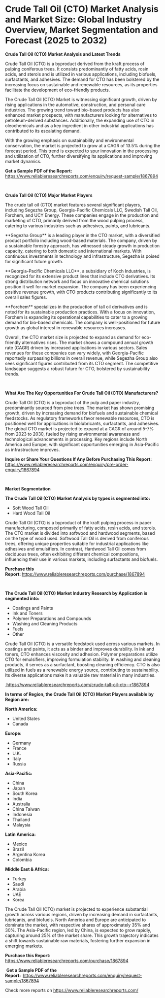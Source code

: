 <p><h1>Crude Tall Oil (CTO) Market Analysis and Market Size: Global Industry Overview, Market Segmentation and Forecast (2025 to 2032)</h1></p><p><strong>Crude Tall Oil (CTO) Market Analysis and Latest Trends</strong></p>
<p><p>Crude Tall Oil (CTO) is a byproduct derived from the kraft process of pulping coniferous trees. It consists predominantly of fatty acids, rosin acids, and sterols and is utilized in various applications, including biofuels, surfactants, and adhesives. The demand for CTO has been bolstered by the increasing focus on sustainable and renewable resources, as its properties facilitate the development of eco-friendly products.</p><p>The Crude Tall Oil (CTO) Market is witnessing significant growth, driven by rising applications in the automotive, construction, and personal care industries. The growing trend toward bio-based products has also enhanced market prospects, with manufacturers looking for alternatives to petroleum-derived substances. Additionally, the expanding use of CTO in oleochemicals and as a key ingredient in other industrial applications has contributed to its escalating demand.</p><p>With the growing emphasis on sustainability and environmental conservation, the market is projected to grow at a CAGR of 13.5% during the forecast period. This trend is expected to spur innovation in the processing and utilization of CTO, further diversifying its applications and improving market dynamics.</p></p>
<p><strong>Get a Sample PDF of the Report:&nbsp;</strong> <a href="https://www.reliableresearchreports.com/enquiry/request-sample/1867894?utm_campaign=2290&utm_medium=2&utm_source=Github&utm_content=ia&utm_term=03042025&utm_id=crude-tall-oil-cto">https://www.reliableresearchreports.com/enquiry/request-sample/1867894</a></p>
<p>&nbsp;</p>
<p><strong>Crude Tall Oil (CTO) Major Market Players</strong></p>
<p><p>The crude tall oil (CTO) market features several significant players, including Segezha Group, Georgia-Pacific Chemicals LLC, Swedish Tall Oil, Forchem, and UCY Energy. These companies engage in the production and marketing of CTO, primarily derived from the wood pulping process, catering to various industries such as adhesives, paints, and lubricants.</p><p>**Segezha Group** is a leading player in the CTO market, with a diversified product portfolio including wood-based materials. The company, driven by a sustainable forestry approach, has witnessed steady growth in production capacity, catering to both domestic and international markets. With continuous investments in technology and infrastructure, Segezha is poised for significant future growth.</p><p>**Georgia-Pacific Chemicals LLC**, a subsidiary of Koch Industries, is recognized for its extensive product lines that include CTO derivatives. Its strong distribution network and focus on innovative chemical solutions position it well for market expansion. The company has been experiencing positive revenue growth, with CTO products contributing significantly to its overall sales figures.</p><p>**Forchem** specializes in the production of tall oil derivatives and is noted for its sustainable production practices. With a focus on innovation, Forchem is expanding its operational capabilities to cater to a growing demand for bio-based chemicals. The company is well-positioned for future growth as global interest in renewable resources increases.</p><p>Overall, the CTO market size is projected to expand as demand for eco-friendly alternatives rises. The market shows a compound annual growth rate (CAGR) driven by increased applications in various sectors. Sales revenues for these companies can vary widely, with Georgia-Pacific reportedly surpassing billions in overall revenue, while Segezha Group also sees significant figures contributed from its CTO segment. The competitive landscape suggests a robust future for CTO, bolstered by sustainability trends.</p></p>
<p>&nbsp;</p>
<p><strong>What Are The Key Opportunities For Crude Tall Oil (CTO) Manufacturers?</strong></p>
<p><p>Crude Tall Oil (CTO) is a byproduct of the pulp and paper industry, predominantly sourced from pine trees. The market has shown promising growth, driven by increasing demand for biofuels and sustainable chemical feedstocks. As regulatory frameworks favor renewable resources, CTO is positioned well for applications in biolubricants, surfactants, and adhesives. The global CTO market is projected to expand at a CAGR of around 5-7% from 2023 to 2030, fueled by rising environmental awareness and technological advancements in processing. Key regions include North America and Europe, with significant opportunities emerging in Asia-Pacific as infrastructure improves.</p></p>
<p><strong>Inquire or Share Your Questions If Any Before Purchasing This Report:</strong> <a href="https://www.reliableresearchreports.com/enquiry/pre-order-enquiry/1867894?utm_campaign=2290&utm_medium=2&utm_source=Github&utm_content=ia&utm_term=03042025&utm_id=crude-tall-oil-cto">https://www.reliableresearchreports.com/enquiry/pre-order-enquiry/1867894</a></p>
<p>&nbsp;</p>
<p><strong>Market Segmentation</strong></p>
<p><strong>The Crude Tall Oil (CTO) Market Analysis by types is segmented into:</strong></p>
<p><ul><li>Soft Wood Tall Oil</li><li>Hard Wood Tall Oil</li></ul></p>
<p><p>Crude Tall Oil (CTO) is a byproduct of the kraft pulping process in paper manufacturing, composed primarily of fatty acids, resin acids, and sterols. The CTO market is divided into softwood and hardwood segments, based on the type of wood used. Softwood Tall Oil is derived from coniferous trees, offering unique properties suitable for industrial applications like adhesives and emulsifiers. In contrast, Hardwood Tall Oil comes from deciduous trees, often exhibiting different chemical compositions, influencing their use in various markets, including surfactants and biofuels.</p></p>
<p><strong>Purchase this Report:&nbsp;</strong><a href="https://www.reliableresearchreports.com/purchase/1867894?utm_campaign=2290&utm_medium=2&utm_source=Github&utm_content=ia&utm_term=03042025&utm_id=crude-tall-oil-cto">https://www.reliableresearchreports.com/purchase/1867894</a></p>
<p>&nbsp;</p>
<p><strong>The Crude Tall Oil (CTO) Market Industry Research by Application is segmented into:</strong></p>
<p><ul><li>Coatings and Paints</li><li>Ink and Toners</li><li>Polymer Preparations and Compounds</li><li>Washing and Cleaning Products</li><li>Fuels</li><li>Other</li></ul></p>
<p><p>Crude Tall Oil (CTO) is a versatile feedstock used across various markets. In coatings and paints, it acts as a binder and improves durability. In ink and toners, CTO enhances viscosity and adhesion. Polymer preparations utilize CTO for emulsifiers, improving formulation stability. In washing and cleaning products, it serves as a surfactant, boosting cleaning efficiency. CTO is also utilized in fuels as a renewable energy source, contributing to sustainability. Its diverse applications make it a valuable raw material in many industries.</p></p>
<p><a href="https://www.reliableresearchreports.com/crude-tall-oil-cto--r1867894?utm_campaign=2290&utm_medium=2&utm_source=Github&utm_content=ia&utm_term=03042025&utm_id=crude-tall-oil-cto">&nbsp;https://www.reliableresearchreports.com/crude-tall-oil-cto--r1867894</a></p>
<p><strong>In terms of Region, the Crude Tall Oil (CTO) Market Players available by Region are:</strong></p>
<p>
    <p> <strong> North America: </strong>
        <ul>
            <li>United States</li>
            <li>Canada</li>
        </ul>
        </p> 
    <p> <strong> Europe: </strong>
        <ul>
            <li>Germany</li>
            <li>France</li>
            <li>U.K.</li>
            <li>Italy</li>
            <li>Russia</li>
        </ul>
        </p> 
    <p> <strong> Asia-Pacific: </strong>
        <ul>
            <li>China</li>
            <li>Japan</li>
            <li>South Korea</li>
            <li>India</li>
            <li>Australia</li>
            <li>China Taiwan</li>
            <li>Indonesia</li>
            <li>Thailand</li>
            <li>Malaysia</li>
        </ul>
        </p> 
    <p> <strong> Latin America: </strong>
        <ul>
            <li>Mexico</li>
            <li>Brazil</li>
            <li>Argentina Korea</li>
            <li>Colombia</li>
        </ul>
        </p> 
    <p> <strong> Middle East & Africa: </strong>
        <ul>
            <li>Turkey</li>
            <li>Saudi</li>
            <li>Arabia</li>
            <li>UAE</li>
            <li>Korea</li>
        </ul>
    </p>
    </p>
<p><p>The Crude Tall Oil (CTO) market is projected to experience substantial growth across various regions, driven by increasing demand in surfactants, lubricants, and biofuels. North America and Europe are anticipated to dominate the market, with respective shares of approximately 35% and 30%. The Asia-Pacific region, led by China, is expected to grow rapidly, capturing around 25% of the market share. This growth trajectory indicates a shift towards sustainable raw materials, fostering further expansion in emerging markets.</p></p>
<p><strong>Purchase this Report: </strong><a href="https://www.reliableresearchreports.com/purchase/1867894?utm_campaign=2290&utm_medium=2&utm_source=Github&utm_content=ia&utm_term=03042025&utm_id=crude-tall-oil-cto">https://www.reliableresearchreports.com/purchase/1867894</a></p>
<p>&nbsp;<strong>Get a Sample PDF of the Report:&nbsp;&nbsp;</strong><a href="https://www.reliableresearchreports.com/enquiry/request-sample/1867894?utm_campaign=2290&utm_medium=2&utm_source=Github&utm_content=ia&utm_term=03042025&utm_id=crude-tall-oil-cto">https://www.reliableresearchreports.com/enquiry/request-sample/1867894</a></p>
<p><strong></strong></p>
<p>Check more reports on <a href="https://www.reliableresearchreports.com/?utm_campaign=2290&utm_medium=2&utm_source=Github&utm_content=ia&utm_term=03042025&utm_id=crude-tall-oil-cto">https://www.reliableresearchreports.com/</a></p>